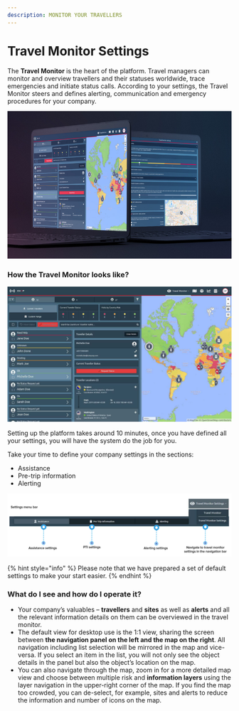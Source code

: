 ```yaml
---
description: MONITOR YOUR TRAVELLERS
---
```


# Travel Monitor Settings

The **Travel Monitor** is the heart of the platform. Travel managers can monitor and overview travellers and their statuses worldwide, trace emergencies and initiate status calls. According to your settings, the Travel Monitor steers and defines alerting, communication and emergency procedures for your company.

![](../../.gitbook/assets/travelmonitoring%20%282%29.png)

### How the Travel Monitor looks like?

![](../../.gitbook/assets/travellersoverview%20%281%29.jpg)

Setting up the platform takes around 10 minutes, once you have defined all your settings, you will have the system do the job for you. 

Take your time to define your company settings in the sections: 

* Assistance
* Pre-trip information
* Alerting

![Travel Monitor Settings](../../.gitbook/assets/settings-menu-bar.png)

{% hint style="info" %}
 Please note that we have prepared a set of default settings to make your start easier.
{% endhint %}

### What do I see and how do I operate it?

* Your company’s valuables – **travellers** and **sites** as well as **alerts** and all the relevant information details on them can be overviewed in the travel monitor. 
* The default view for desktop use is the 1:1 view, sharing the screen between **the navigation panel on the left and the map on the right**. All navigation including list selection will be mirrored in the map and vice-versa. If you select an item in the list, you will not only see the object details in the panel but also the object’s location on the map. 
* You can also navigate through the map, zoom in for a more detailed map view and choose between multiple risk and **information layers** using the layer navigation in the upper-right corner of the map. If you find the map too crowded, you can de-select, for example, sites and alerts to reduce the information and number of icons on the map.




